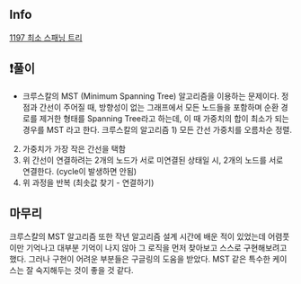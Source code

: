 ## Info
<a href="https://www.acmicpc.net/problem/1197" rel="nofollow"> 1197 최소 스패닝 트리 </a>

## ❗풀이
- 크루스칼의 MST (Minimum Spanning Tree) 알고리즘을 이용하는 문제이다. 정점과 간선이 주어질 때, 방향성이 없는 그래프에서 모든 노드들을 포함하며 순환 경로를 제거한 형태를 Spanning Tree라고 하는데, 이 때 가중치의 합이 최소가 되는 경우를 MST 라고 한다.
크루스칼의 알고리즘 1) 모든 간선 가중치를 오름차순 정렬.
2) 가중치가 가장 작은 간선을 택함
3) 위 간선이 연결하려는 2개의 노드가 서로 미연결된 상태일 시, 2개의 노드를 서로 연결한다. (cycle이 발생하면 안됨)
4) 위 과정을 반복 (최솟값 찾기 - 연결하기)

## 마무리
크루스칼의 MST 알고리즘 또한 작년 알고리즘 설계 시간에 배운 적이 있었는데 어렴풋이만 기억나고 대부분 기억이 나지 않아 그 로직을 먼저 찾아보고 스스로 구현해보려고 했다. 그러나 구현이 어려운 부분들은 구글링의 도움을 받았다. MST 같은 특수한 케이스는 잘 숙지해두는 것이 좋을 것 같다.